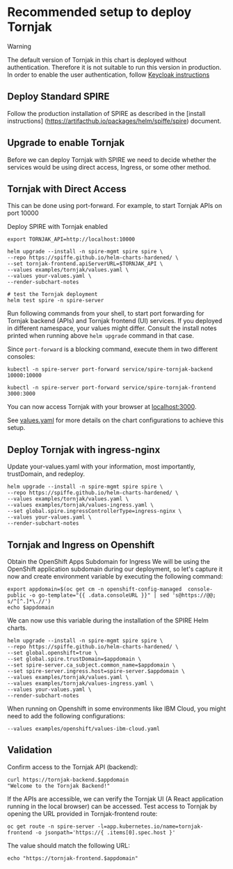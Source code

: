 # Recommended setup to deploy Tornjak

> [!WARNING]
> The default version of Tornjak in this chart is deployed without authentication. Therefore it is not suitable to run this version in production. In order to enable the user authentication,
> follow [Keycloak instructions](keycloak/README.md)

## Deploy Standard SPIRE

Follow the production installation of SPIRE as described in the [install instructions] (https://artifacthub.io/packages/helm/spiffe/spire) document.

## Upgrade to enable Tornjak

Before we can deploy Tornjak with SPIRE we need to decide whether the services would be
using direct access, Ingress, or some other method.

## Tornjak with Direct Access

This can be done using port-forward. For example, to start Tornjak APIs on port 10000

Deploy SPIRE with Tornjak enabled

```shell
export TORNJAK_API=http://localhost:10000

helm upgrade --install -n spire-mgmt spire spire \
--repo https://spiffe.github.io/helm-charts-hardened/ \
--set tornjak-frontend.apiServerURL=$TORNJAK_API \
--values examples/tornjak/values.yaml \
--values your-values.yaml \
--render-subchart-notes

# test the Tornjak deployment
helm test spire -n spire-server
```

Run following commands from your shell, to start port forwarding for Tornjak backend (APIs)
and Tornjak frontend (UI) services.
 If you deployed in different namespace, your values might differ. Consult the install notes printed when running above `helm upgrade` command in that case.

Since `port-forward` is a blocking command, execute them in two different consoles:

```shell
kubectl -n spire-server port-forward service/spire-tornjak-backend 10000:10000
```

```shell
kubectl -n spire-server port-forward service/spire-tornjak-frontend 3000:3000
```

You can now access Tornjak with your browser at [localhost:3000](http://localhost:3000).

See [values.yaml](./values.yaml) for more details on the chart configurations to achieve this setup.

## Deploy Tornjak with ingress-nginx

Update your-values.yaml with your information, most importantly, trustDomain, and redeploy.

```shell
helm upgrade --install -n spire-mgmt spire spire \
--repo https://spiffe.github.io/helm-charts-hardened/ \
--values examples/tornjak/values.yaml \
--values examples/tornjak/values-ingress.yaml \
--set global.spire.ingressControllerType=ingress-nginx \
--values your-values.yaml \
--render-subchart-notes
```

## Tornjak and Ingress on Openshift

Obtain the OpenShift Apps Subdomain for Ingress
We will be using the OpenShift application subdomain during our deployment, so let's capture it now and create environment variable by executing the following command:

```shell
export appdomain=$(oc get cm -n openshift-config-managed  console-public -o go-template="{{ .data.consoleURL }}" | sed 's@https://@@; s/^[^.]*\.//')
echo $appdomain
```

We can now use this variable during the installation of the SPIRE Helm charts.

```shell
helm upgrade --install -n spire-mgmt spire spire \
--repo https://spiffe.github.io/helm-charts-hardened/ \
--set global.openshift=true \
--set global.spire.trustDomain=$appdomain \
--set spire-server.ca_subject.common_name=$appdomain \
--set spire-server.ingress.host=spire-server.$appdomain \
--values examples/tornjak/values.yaml \
--values examples/tornjak/values-ingress.yaml \
--values your-values.yaml \
--render-subchart-notes
```

When running on Openshift in some environments like IBM Cloud,
you might need to add the following configurations:

```shell
--values examples/openshift/values-ibm-cloud.yaml
```

## Validation

Confirm  access to the Tornjak API (backend):

```shell
curl https://tornjak-backend.$appdomain
"Welcome to the Tornjak Backend!"
```

If the APIs are accessible, we can verify the Tornjak UI (A React application running in the local browser) can be accessed.
Test access to Tornjak by opening the URL provided in Tornjak-frontend route:

```shell
oc get route -n spire-server -l=app.kubernetes.io/name=tornjak-frontend -o jsonpath='https://{ .items[0].spec.host }'
```

The value should match the following URL:

```shell
echo "https://tornjak-frontend.$appdomain"
```
